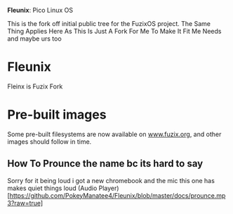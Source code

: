 **Fleunix**: Pico Linux OS 

This is the fork off initial public tree for the  FuzixOS project. The Same Thing Applies Here As This Is Just A Fork For Me To Make It Fit Me Needs and maybe urs too

# Fleunix

Fleinx is Fuzix Fork

# Pre-built images

Some pre-built filesystems are now available on www.fuzix.org, and other
images should follow in time.

## How To Prounce the name bc its hard to say

Sorry for it being loud i got a new chromebook and the mic this one has makes quiet things loud
(Audio Player)[https://github.com/PokeyManatee4/Fleunix/blob/master/docs/prounce.mp3?raw=true]
